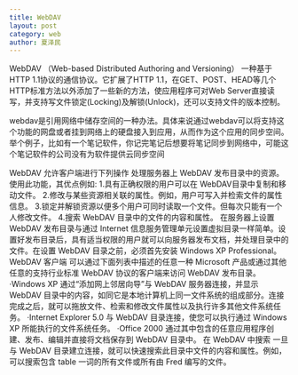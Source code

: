 ```yaml
---
title: WebDAV
layout: post
category: web
author: 夏泽民
---
```

WebDAV （Web-based Distributed Authoring and Versioning） 一种基于 HTTP 1.1协议的通信协议。它扩展了HTTP 1.1，在GET、POST、HEAD等几个HTTP标准方法以外添加了一些新的方法，使应用程序可对Web Server直接读写，并支持写文件锁定(Locking)及解锁(Unlock)，还可以支持文件的版本控制。

webdav是引用网络中储存空间的一种办法。具体来说通过webdav可以将支持这个功能的网盘或者挂到网络上的硬盘接入到应用，从而作为这个应用的同步空间。    举个例子，比如有一个笔记软件，你记完笔记后想要将笔记同步到网络中，可能这个笔记软件的公司没有为软件提供云同步空间
<!-- more -->
WebDAV 允许客户端进行下列操作
处理服务器上 WebDAV 发布目录中的资源。使用此功能，其优点例如:
1.具有正确权限的用户可以在 WebDAV目录中复制和移动文件。
2.修改与某些资源相关联的属性。例如，用户可写入并检索文件的属性信息。
3.锁定并解锁资源以便多个用户可同时读取一个文件。但每次只能有一个人修改文件。
4.搜索 WebDAV 目录中的文件的内容和属性。
在服务器上设置 WebDAV 发布目录与通过 Internet 信息服务管理单元设置虚拟目录一样简单。设置好发布目录后，具有适当权限的用户就可以向服务器发布文档，并处理目录中的文件。在设置 WebDAV 目录之前，必须首先安装 Windows XP Professional。
WebDAV 客户端
可以通过下面列表中描述的任意一种 Microsoft 产品或通过其他任意的支持行业标准 WebDAV 协议的客户端来访问 WebDAV 发布目录。
·Windows XP 通过“添加网上邻居向导”与 WebDAV 服务器连接，并显示 WebDAV 目录中的内容，如同它是本地计算机上同一文件系统的组成部分。连接完成之后，就可以拖放文件、检索和修改文件属性以及执行许多其他文件系统任务。
·Internet Explorer 5.0 与 WebDAV 目录连接，使您可以执行通过 Windows XP 所能执行的文件系统任务。
·Office 2000 通过其中包含的任意应用程序创建、发布、编辑并直接将文档保存到 WebDAV 目录中。
在 WebDAV 中搜索
一旦与 WebDAV 目录建立连接，就可以快速搜索此目录中文件的内容和属性。例如，可以搜索包含
table 一词的所有文件或所有由 Fred 编写的文件。

